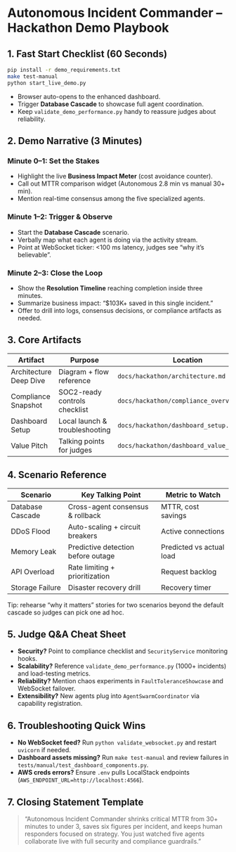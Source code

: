 # Autonomous Incident Commander – Hackathon Demo Playbook

## 1. Fast Start Checklist (60 Seconds)

```bash
pip install -r demo_requirements.txt
make test-manual
python start_live_demo.py
```

- Browser auto-opens to the enhanced dashboard.
- Trigger **Database Cascade** to showcase full agent coordination.
- Keep `validate_demo_performance.py` handy to reassure judges about reliability.

## 2. Demo Narrative (3 Minutes)

### Minute 0–1: Set the Stakes
- Highlight the live **Business Impact Meter** (cost avoidance counter).
- Call out MTTR comparison widget (Autonomous 2.8 min vs manual 30+ min).
- Mention real-time consensus among the five specialized agents.

### Minute 1–2: Trigger & Observe
- Start the **Database Cascade** scenario.
- Verbally map what each agent is doing via the activity stream.
- Point at WebSocket ticker: <100 ms latency, judges see “why it’s believable”.

### Minute 2–3: Close the Loop
- Show the **Resolution Timeline** reaching completion inside three minutes.
- Summarize business impact: “$103K+ saved in this single incident.”
- Offer to drill into logs, consensus decisions, or compliance artifacts as needed.

## 3. Core Artifacts

| Artifact | Purpose | Location |
| --- | --- | --- |
| Architecture Deep Dive | Diagram + flow reference | `docs/hackathon/architecture.md` |
| Compliance Snapshot | SOC2-ready controls checklist | `docs/hackathon/compliance_overview.md` |
| Dashboard Setup | Local launch & troubleshooting | `docs/hackathon/dashboard_setup.md` |
| Value Pitch | Talking points for judges | `docs/hackathon/dashboard_value_pitch.md` |

## 4. Scenario Reference

| Scenario | Key Talking Point | Metric to Watch |
| --- | --- | --- |
| Database Cascade | Cross-agent consensus & rollback | MTTR, cost savings |
| DDoS Flood | Auto-scaling + circuit breakers | Active connections |
| Memory Leak | Predictive detection before outage | Predicted vs actual load |
| API Overload | Rate limiting + prioritization | Request backlog |
| Storage Failure | Disaster recovery drill | Recovery timer |

Tip: rehearse “why it matters” stories for two scenarios beyond the default cascade so judges can pick one ad hoc.

## 5. Judge Q&A Cheat Sheet

- **Security?** Point to compliance checklist and `SecurityService` monitoring hooks.
- **Scalability?** Reference `validate_demo_performance.py` (1000+ incidents) and load-testing metrics.
- **Reliability?** Mention chaos experiments in `FaultToleranceShowcase` and WebSocket failover.
- **Extensibility?** New agents plug into `AgentSwarmCoordinator` via capability registration.

## 6. Troubleshooting Quick Wins

- **No WebSocket feed?** Run `python validate_websocket.py` and restart `uvicorn` if needed.
- **Dashboard assets missing?** Run `make test-manual` and review failures in `tests/manual/test_dashboard_components.py`.
- **AWS creds errors?** Ensure `.env` pulls LocalStack endpoints (`AWS_ENDPOINT_URL=http://localhost:4566`).

## 7. Closing Statement Template

> “Autonomous Incident Commander shrinks critical MTTR from 30+ minutes to under 3, saves six figures per incident, and keeps human responders focused on strategy. You just watched five agents collaborate live with full security and compliance guardrails.”
